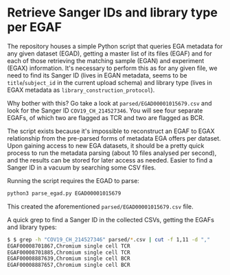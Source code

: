 # Retrieve Sanger IDs and library type per EGAF

The repository houses a simple Python script that queries EGA metadata for any given dataset (EGAD), getting a master list of its files (EGAF) and for each of those retrieving the matching sample (EGAN) and experiment (EGAX) information. It's necessary to perform this as for any given file, we need to find its Sanger ID (lives in EGAN metadata, seems to be `title`/`subject_id` in the current upload schema) and library type (lives in EGAX metadata as `library_construction_protocol`).

Why bother with this? Go take a look at `parsed/EGAD00001015679.csv` and look for the Sanger ID `COV19_CH_214527346`. You will see four separate EGAFs, of which two are flagged as TCR and two are flagged as BCR.

The script exists because it's impossible to reconstruct an EGAF to EGAX relationship from the pre-parsed forms of metadata EGA offers per dataset. Upon gaining access to new EGA datasets, it should be a pretty quick process to run the metadata parsing (about 10 files analysed per second), and the results can be stored for later access as needed. Easier to find a Sanger ID in a vacuum by searching some CSV files.

Running the script requires the EGAD to parse:

```python
python3 parse_egad.py EGAD00001015679
```

This created the aforementioned `parsed/EGAD00001015679.csv` file.

A quick grep to find a Sanger ID in the collected CSVs, getting the EGAFs and library types:

```bash
$ $ grep -h "COV19_CH_214527346" parsed/*.csv | cut -f 1,11 -d ","
EGAF00008701867,Chromium single cell TCR
EGAF00008701885,Chromium single cell TCR
EGAF00008887639,Chromium single cell BCR
EGAF00008887657,Chromium single cell BCR
```